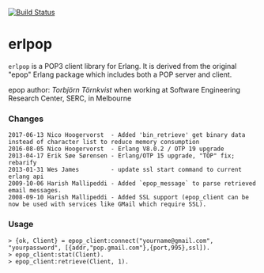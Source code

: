 [![Build Status](https://travis-ci.org/oltarasenko/erlpop.svg?branch=master)](https://travis-ci.org/oltarasenko/erlpop)

erlpop
============

`erlpop` is a POP3 client library for Erlang. It is derived from the original "epop" Erlang package which includes both a POP server and client.

epop author: *Torbjörn Törnkvist* when working at Software Engineering Research Center, SERC, in Melbourne

### Changes ###
    2017-06-13 Nico Hoogervorst  - Added 'bin_retrieve' get binary data instead of character list to reduce memory consumption
    2016-08-05 Nico Hoogervorst  - Erlang V8.0.2 / OTP 19 upgrade
    2013-04-17 Erik Søe Sørensen - Erlang/OTP 15 upgrade, "TOP" fix; rebarify
    2013-01-31 Wes James         - update ssl start command to current erlang api 
    2009-10-06 Harish Mallipeddi - Added `epop_message` to parse retrieved email messages.
    2008-09-10 Harish Mallipeddi - Added SSL support (epop_client can be now be used with services like GMail which require SSL).

### Usage ###

    > {ok, Client} = epop_client:connect("yourname@gmail.com", "yourpassword", [{addr,"pop.gmail.com"},{port,995},ssl]).
    > epop_client:stat(Client).
    > epop_client:retrieve(Client, 1).
